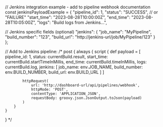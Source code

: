 // Jenkins integration example - add to pipeline webhook documentation
const jenkinsPayloadExample = {
  "pipeline_id": 1,
  "status": "SUCCESS", // or "FAILURE"
  "start_time": "2023-08-28T10:00:00Z",
  "end_time": "2023-08-28T10:05:00Z",
  "logs": "Build logs from Jenkins...",
  
  // Jenkins specific fields (optional)
  "jenkins": {
    "job_name": "MyPipeline",
    "build_number": "123",
    "build_url": "http://jenkins-url/job/MyPipeline/123"
  }
};

// Add to Jenkins pipeline:
/*
post {
    always {
        script {
            def payload = [
                pipeline_id: 1,
                status: currentBuild.result,
                start_time: currentBuild.startTimeInMillis,
                end_time: currentBuild.timeInMillis,
                logs: currentBuild.log,
                jenkins: [
                    job_name: env.JOB_NAME,
                    build_number: env.BUILD_NUMBER,
                    build_url: env.BUILD_URL
                ]
            ]
            
            httpRequest(
                url: 'http://dashboard-url/api/pipelines/webhook',
                httpMode: 'POST',
                contentType: 'APPLICATION_JSON',
                requestBody: groovy.json.JsonOutput.toJson(payload)
            )
        }
    }
}
*/
